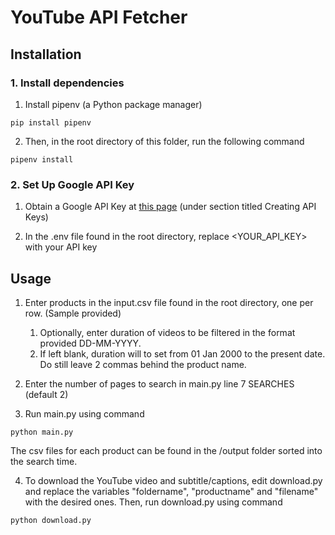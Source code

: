 # YouTube API Fetcher

## Installation

### 1. Install dependencies  

1. Install pipenv (a Python package manager)  
```
pip install pipenv  
```

2. Then, in the root directory of this folder, run the following command  
```
pipenv install  
```

### 2. Set Up Google API Key  

1. Obtain a Google API Key at [this page](https://developers.google.com/maps/documentation/javascript/get-api-key) (under section titled Creating API Keys)

2. In the .env file found in the root directory, replace <YOUR_API_KEY> with your API key

## Usage

1. Enter products in the input.csv file found in the root directory, one per row. (Sample provided)
    1. Optionally, enter duration of videos to be filtered in the format provided DD-MM-YYYY.
    2. If left blank, duration will to set from 01 Jan 2000 to the present date. Do still leave 2 commas behind the product name.

2. Enter the number of pages to search in main.py line 7 SEARCHES (default 2)
3. Run main.py using command
```
python main.py
```
The csv files for each product can be found in the /output folder sorted into the search time.  

4. To download the YouTube video and subtitle/captions, edit download.py and replace the variables "foldername", "productname" and "filename" with the desired ones. Then, run download.py using command
```
python download.py
```
